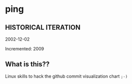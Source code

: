 # ping

## HISTORICAL ITERATION
2002-12-02

Incremented: 2009

## What is this?? 
Linux skills to hack the github commit visualization chart `;-)`
